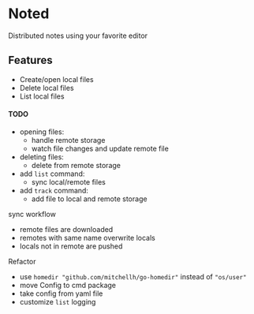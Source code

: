 # Noted

Distributed notes using your favorite editor

## Features

- Create/open local files
- Delete local files
- List local files

#### TODO

- opening files:
  - handle remote storage
  - watch file changes and update remote file
- deleting files:
  - delete from remote storage
- add `list` command:
  - sync local/remote files
- add `track` command:
  - add file to local and remote storage

sync workflow

- remote files are downloaded
- remotes with same name overwrite locals
- locals not in remote are pushed

Refactor

- use `homedir "github.com/mitchellh/go-homedir"` instead of `"os/user"`
- move Config to cmd package
- take config from yaml file
- customize `list` logging
